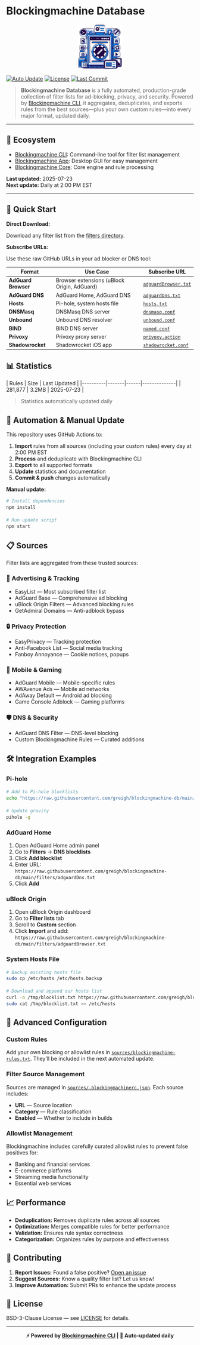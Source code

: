 
# Blockingmachine Database

<div align="center">
  <img src="./assets/Blockingmachine.png" width="120" alt="Blockingmachine Logo" />
</div>

[![Auto Update](https://github.com/greigh/blockingmachine-db/actions/workflows/update-filters.yml/badge.svg)](https://github.com/greigh/blockingmachine-db/actions/workflows/update-filters.yml)
[![License](https://img.shields.io/badge/license-BSD--3--Clause-blue.svg)](LICENSE)
[![Last Commit](https://img.shields.io/github/last-commit/greigh/blockingmachine-db)](https://github.com/greigh/blockingmachine-db/commits/main)

> **Blockingmachine Database** is a fully automated, production-grade collection of filter lists for ad-blocking, privacy, and security. Powered by [Blockingmachine CLI](https://github.com/greigh/blockingmachine-cli), it aggregates, deduplicates, and exports rules from the best sources—plus your own custom rules—into every major format, updated daily.

---

## 🔗 Ecosystem

- [Blockingmachine CLI](https://github.com/greigh/blockingmachine-cli): Command-line tool for filter list management
- [Blockingmachine App](https://github.com/greigh/blockingmachine): Desktop GUI for easy management
- [Blockingmachine Core](https://github.com/greigh/blockingmachine-core): Core engine and rule processing

**Last updated:** 2025-07-23<br>**Next update:** Daily at 2:00 PM EST

---

## 🚀 Quick Start

**Direct Download:**

Download any filter list from the [filters directory](./filters/).

**Subscribe URLs:**

Use these raw GitHub URLs in your ad blocker or DNS tool:

| Format | Use Case | Subscribe URL |
|--------|----------|---------------|
| **AdGuard Browser** | Browser extensions (uBlock Origin, AdGuard) | [`adguardBrowser.txt`](https://raw.githubusercontent.com/greigh/blockingmachine-db/main/filters/adguardBrowser.txt) |
| **AdGuard DNS** | AdGuard Home, AdGuard DNS | [`adguardDns.txt`](https://raw.githubusercontent.com/greigh/blockingmachine-db/main/filters/adguardDns.txt) |
| **Hosts** | Pi-hole, system hosts file | [`hosts.txt`](https://raw.githubusercontent.com/greigh/blockingmachine-db/main/filters/hosts.txt) |
| **DNSMasq** | DNSMasq DNS server | [`dnsmasq.conf`](https://raw.githubusercontent.com/greigh/blockingmachine-db/main/filters/dnsmasq.conf) |
| **Unbound** | Unbound DNS resolver | [`unbound.conf`](https://raw.githubusercontent.com/greigh/blockingmachine-db/main/filters/unbound.conf) |
| **BIND** | BIND DNS server | [`named.conf`](https://raw.githubusercontent.com/greigh/blockingmachine-db/main/filters/named.conf) |
| **Privoxy** | Privoxy proxy server | [`privoxy.action`](https://raw.githubusercontent.com/greigh/blockingmachine-db/main/filters/privoxy.action) |
| **Shadowrocket** | Shadowrocket iOS app | [`shadowrocket.conf`](https://raw.githubusercontent.com/greigh/blockingmachine-db/main/filters/shadowrocket.conf) |

## 📊 Statistics

| Rules | Size | Last Updated |
|----------|-------|------|--------------|
| 281,877 | 3.2MB | 2025-07-23 |

> Statistics automatically updated daily

## 🔄 Automation & Manual Update

This repository uses GitHub Actions to:

1. **Import** rules from all sources (including your custom rules) every day at 2:00 PM EST
2. **Process** and deduplicate with Blockingmachine CLI
3. **Export** to all supported formats
4. **Update** statistics and documentation
5. **Commit & push** changes automatically

**Manual update:**

```bash
# Install dependencies
npm install

# Run update script
npm start
```

## 📋 Sources

Filter lists are aggregated from these trusted sources:

### 🎯 Advertising & Tracking

- EasyList — Most subscribed filter list
- AdGuard Base — Comprehensive ad blocking
- uBlock Origin Filters — Advanced blocking rules
- GetAdmiral Domains — Anti-adblock bypass

### 🔒 Privacy Protection

- EasyPrivacy — Tracking protection
- Anti-Facebook List — Social media tracking
- Fanboy Annoyance — Cookie notices, popups

### 📱 Mobile & Gaming

- AdGuard Mobile — Mobile-specific rules
- AWAvenue Ads — Mobile ad networks
- AdAway Default — Android ad blocking
- Game Console Adblock — Gaming platforms

### 🛡️ DNS & Security

- AdGuard DNS Filter — DNS-level blocking
- Custom Blockingmachine Rules — Curated additions

## 🛠️ Integration Examples

### Pi-hole

```bash
# Add to Pi-hole blocklists
echo "https://raw.githubusercontent.com/greigh/blockingmachine-db/main/filters/hosts.txt" | sudo tee -a /etc/pihole/adlists.list

# Update gravity
pihole -g
```

### AdGuard Home

1. Open AdGuard Home admin panel
2. Go to **Filters** → **DNS blocklists**
3. Click **Add blocklist**
4. Enter URL: `https://raw.githubusercontent.com/greigh/blockingmachine-db/main/filters/adguardDns.txt`
5. Click **Add**

### uBlock Origin

1. Open uBlock Origin dashboard
2. Go to **Filter lists** tab
3. Scroll to **Custom** section
4. Click **Import** and add: `https://raw.githubusercontent.com/greigh/blockingmachine-db/main/filters/adguardBrowser.txt`

### System Hosts File

```bash
# Backup existing hosts file
sudo cp /etc/hosts /etc/hosts.backup

# Download and append our hosts list
curl -o /tmp/blocklist.txt https://raw.githubusercontent.com/greigh/blockingmachine-db/main/filters/hosts.txt
sudo cat /tmp/blocklist.txt >> /etc/hosts
```

## 🔧 Advanced Configuration

### Custom Rules

Add your own blocking or allowlist rules in [`sources/blockingmachine-rules.txt`](./sources/blockingmachine-rules.txt). They’ll be included in the next automated update.

### Filter Source Management

Sources are managed in [`sources/.blockingmachinerc.json`](./sources/.blockingmachinerc.json). Each source includes:

- **URL** — Source location
- **Category** — Rule classification
- **Enabled** — Whether to include in builds

### Allowlist Management

Blockingmachine includes carefully curated allowlist rules to prevent false positives for:

- Banking and financial services
- E-commerce platforms
- Streaming media functionality
- Essential web services

## 📈 Performance

- **Deduplication:** Removes duplicate rules across all sources
- **Optimization:** Merges compatible rules for better performance
- **Validation:** Ensures rule syntax correctness
- **Categorization:** Organizes rules by purpose and effectiveness

## 🤝 Contributing

1. **Report Issues:** Found a false positive? [Open an issue](https://github.com/greigh/blockingmachine-db/issues)
2. **Suggest Sources:** Know a quality filter list? Let us know!
3. **Improve Automation:** Submit PRs to enhance the update process

## 📜 License

BSD-3-Clause License — see [LICENSE](LICENSE) for details.

---

<div align="center">
  <strong>⚡ Powered by <a href="https://github.com/greigh/blockingmachine-cli">Blockingmachine CLI</a> | 🤖 Auto-updated daily</strong>
</div>
